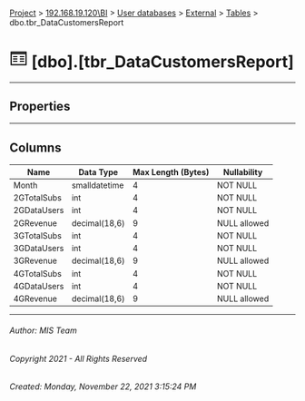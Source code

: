 #### 

[Project](../../../../index.md) > [192.168.19.120\\BI](../../../index.md) > [User databases](../../index.md) > [External](../index.md) > [Tables](Tables.md) > dbo.tbr_DataCustomersReport

# ![Tables](../../../../Images/Table32.png) [dbo].[tbr_DataCustomersReport]

---

## <a name="#properties"></a>Properties



---

## <a name="#columns"></a>Columns

| Name | Data Type | Max Length (Bytes) | Nullability |
|---|---|---|---|
| Month | smalldatetime | 4 | NOT NULL |
| 2GTotalSubs | int | 4 | NOT NULL |
| 2GDataUsers | int | 4 | NOT NULL |
| 2GRevenue | decimal(18,6) | 9 | NULL allowed |
| 3GTotalSubs | int | 4 | NOT NULL |
| 3GDataUsers | int | 4 | NOT NULL |
| 3GRevenue | decimal(18,6) | 9 | NULL allowed |
| 4GTotalSubs | int | 4 | NOT NULL |
| 4GDataUsers | int | 4 | NOT NULL |
| 4GRevenue | decimal(18,6) | 9 | NULL allowed |


---

###### Author:  MIS Team

###### Copyright 2021 - All Rights Reserved

###### Created: Monday, November 22, 2021 3:15:24 PM

